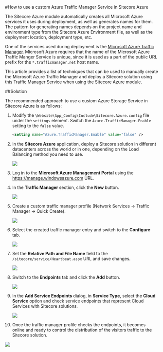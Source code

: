 
#How to use a custom Azure Traffic Manager Service in Sitecore Azure

The Sitecore Azure module automatically creates all Microsoft Azure services it uses during deployment, as well as generates names for them. The pattern for generating names depends on the project name and environment type from the Sitecore Azure Environment file, as well as the deployment location, deployment type, etc.

One of the services used during deployment is the [Microsoft Azure Traffic Manager](https://azure.microsoft.com/en-us/documentation/services/traffic-manager/). Microsoft Azure requires that the name of the Microsoft Azure Traffic Manger Service is unique, since it is used as a part of the public URL prefix for the `*.trafficmanager.net` host name.

This article provides a list of techniques that can be used to manually create the Microsoft Azure Traffic Manager and deploy a Sitecore solution using this Traffic Manager Service when using the Sitecore Azure module.

##Solution

The recommended approach to use a custom Azure Storage Service in Sitecore Azure is as follows:

1. Modify the `\Website\App_Config\Include\Sitecore.Azure.config` file under the `settings` element. Switch the `Azure.TrafficManager.Enable` setting to the `false` value.

   ```xml
   <setting name="Azure.TrafficManager.Enable" value="false" />
   ```

2. In the **Sitecore Azure** application, deploy a Sitecore solution in different datacenters across the world or in one, depending on the Load Balancing method you need to use.

   ![](./media/how-to-use-a-custom-azure-traffic-manager-service-in-sitecore-azure/SitecoreAzure-01.png)
   
3. Log in to the **Microsoft Azure Management Portal** using the https://manage.windowsazure.com URL.

4. In the **Traffic Manager** section, click the **New** button.

   ![](./media/how-to-use-a-custom-azure-traffic-manager-service-in-sitecore-azure/AzureManagementPortal-01.png)

5. Create a custom traffic manager profile (Network Services -> Traffic Manager -> Quick Create).

   ![](./media/how-to-use-a-custom-azure-traffic-manager-service-in-sitecore-azure/AzureManagementPortal-02.png)
   
6. Select the created traffic manager entry and switch to the **Configure** tab.

   ![](./media/how-to-use-a-custom-azure-traffic-manager-service-in-sitecore-azure/AzureManagementPortal-03.png)
   
7. Set the **Relative Path and File Name** field to the `/sitecore/service/Heartbeat.aspx` URL and save changes.

   ![](./media/how-to-use-a-custom-azure-traffic-manager-service-in-sitecore-azure/AzureManagementPortal-04.png)
   
8. Switch to the **Endpoints** tab and click the **Add** button.

   ![](./media/how-to-use-a-custom-azure-traffic-manager-service-in-sitecore-azure/AzureManagementPortal-05.png)
   
9. In the **Add Service Endpoints** dialog, in **Service Type**, select the **Cloud Service** option and check service endpoints that represent Cloud Services with Sitecore solutions.

   ![](./media/how-to-use-a-custom-azure-traffic-manager-service-in-sitecore-azure/AzureManagementPortal-06.png)

10. Once the traffic manager profile checks the endpoints, it becomes online and ready to control the distribution of the visitors traffic to the Sitecore solution.

   ![](./media/how-to-use-a-custom-azure-traffic-manager-service-in-sitecore-azure/AzureManagementPortal-07.png)